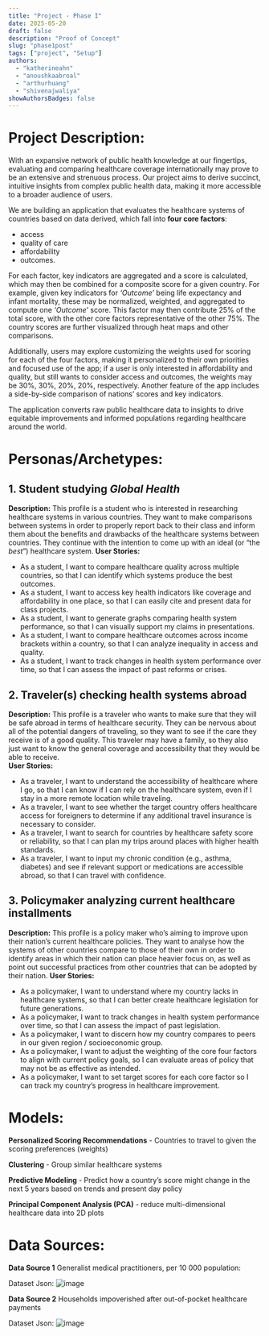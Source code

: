 ```yaml
---
title: "Project - Phase I"
date: 2025-05-20
draft: false
description: "Proof of Concept"
slug: "phase1post"
tags: ["project", "Setup"]
authors:
  - "katherineahn"
  - "anoushkaabroal"
  - "arthurhuang"
  - "shivenajwaliya"
showAuthorsBadges: false
---
```


# Project Description:
With an expansive network of public health knowledge at our fingertips, evaluating and comparing healthcare coverage internationally may prove to be an extensive and strenuous process. Our project aims to derive succinct, intuitive insights from complex public health data, making it more accessible to a broader audience of users. 

We are building an application that evaluates the healthcare systems of countries based on data derived, which fall into **four core factors**:
- access
- quality of care
- affordability
- outcomes. 

For each factor, key indicators are aggregated and a score is calculated, which may then be combined for a composite score for a given country. For example, given key indicators for _‘Outcome’_ being life expectancy and infant mortality, these may be normalized, weighted, and aggregated to compute one _‘Outcome’_ score. This factor may then contribute 25% of the total score, with the other core factors representative of the other 75%. The country scores are further visualized through heat maps and other comparisons.

Additionally, users may explore customizing the weights used for scoring for each of the four factors, making it personalized to their own priorities and focused use of the app; if a user is only interested in affordability and quality, but still wants to consider access and outcomes, the weights may be 30%, 30%, 20%, 20%, respectively. Another feature of the app includes a side-by-side comparison of nations’ scores and key indicators. 

The application converts raw public healthcare data to insights to drive equitable improvements and informed populations regarding healthcare around the world.



# Personas/Archetypes: 
## 1. Student studying _Global Health_
**Description:** This profile is a student who is interested in researching healthcare systems in various countries. They want to make comparisons between systems in order to properly report back to their class and inform them about the benefits and drawbacks of the healthcare systems between countries. They continue with the intention to come up with an ideal (or “the _best_”) healthcare system.
**User Stories:**
- As a student, I want to compare healthcare quality across multiple countries, so that I can identify which systems produce the best outcomes.
- As a student, I want to access key health indicators like coverage and affordability in one place, so that I can easily cite and present data for class projects.
- As a student, I want to generate graphs comparing health system performance, so that I can visually support my claims in presentations.
- As a student, I want to compare healthcare outcomes across income brackets within a country, so that I can analyze inequality in access and quality.
- As a student, I want to track changes in health system performance over time, so that I can assess the impact of past reforms or crises.


## 2. Traveler(s) checking health systems abroad
**Description:** This profile is a traveler who wants to make sure that they will be safe abroad in terms of healthcare security. They can be nervous about all of the potential dangers of traveling, so they want to see if the care they receive is of a good quality. This traveler may have a family, so they also just want to know the general coverage and accessibility that they would be able to receive.  
**User Stories:**
- As a traveler, I want to understand the accessibility of healthcare where I go, so that I can know if I can rely on the healthcare system, even if I stay in a more remote location while traveling. 
- As a traveler, I want to see whether the target country offers healthcare access for foreigners to determine if any additional travel insurance is necessary to consider. 
- As a traveler, I want to search for countries by healthcare safety score or reliability, so that I can plan my trips around places with higher health standards.
- As a traveler, I want to input my chronic condition (e.g., asthma, diabetes) and see if relevant support or medications are accessible abroad, so that I can travel with confidence.


## 3. Policymaker analyzing current healthcare installments
**Description:** This profile is a policy maker who’s aiming to improve upon their nation’s current healthcare policies. They want to analyse how the systems of other countries compare to those of their own in order to identify areas in which their nation can place heavier focus on, as well as point out successful practices from other countries that can be adopted by their nation.
**User Stories:**
- As a policymaker, I want to understand where my country lacks in healthcare systems, so that I can better create healthcare legislation for future generations. 
- As a policymaker, I want to track changes in health system performance over time, so that I can assess the impact of past legislation. 
- As a policymaker, I want to discern how my country compares to peers in our given region / socioeconomic group.
- As a policymaker, I want to adjust the weighting of the core four factors to align with current policy goals, so I can evaluate areas of policy that may not be as effective as intended.
- As a policymaker, I want to set target scores for each core factor so I can track my country’s progress in healthcare improvement. 

# Models: 
**Personalized Scoring Recommendations** - Countries to travel to given the scoring preferences (weights)

**Clustering** - Group similar healthcare systems

**Predictive Modeling** - Predict how a country’s score might change in the next 5 years based on trends and present day policy

**Principal Component Analysis (PCA)** - reduce multi-dimensional healthcare data into 2D plots 


# Data Sources: 

**Data Source 1**
Generalist medical practitioners, per 10 000 population:

Dataset Json:
![image](dataset1.png)



**Data Source 2**
Households impoverished after out-of-pocket healthcare payments

Dataset Json: 
![image](dataset2.png)


